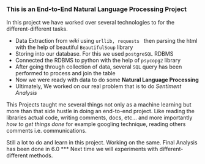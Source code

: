 ### This is an End-to-End Natural Language Processing Project

In this project we have worked over several technologies to for the different-different tasks.

* Data Extraction from *wiki* using ```urllib, requests ```  then parsing the html with the help of beautiful ```BeautifulSoup``` library
* Storing into our database. For this we used ```postgreSQL``` RDBMS
* Connected the RDBMS to python with the help of ```psycopg2``` library
* After going through collection of data, several ```SQL``` query has been performed to process and join the table
* Now we were ready with data to do some **Natural Language Processing** 
* Ultimately, We worked on our real problem that is to do  *Sentiment Analysis*





This Projects taught me several things not  only as a machine learning but more than that side hustle in doing an end-to-end project. Like reading the libraries actual code, writing comments, docs, etc... and more importantly *how to get things done* for example googling technique, reading others comments i.e. communications.

Still a lot to do and learn in this project. Working on the same.
Final Analysis has been done in 6.0 *** 
Next time we will experiments with different-different methods.



